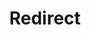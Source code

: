 ﻿---
layout: src/layouts/Redirect.astro
title: Redirect
redirect: https://yamldoc.liuyan.wang/docs/octopus-rest-api/tentacle.exe-command-line/checkservices
pubDate:  2023-01-01
navSearch: false
navSitemap: false
navMenu: false
---
